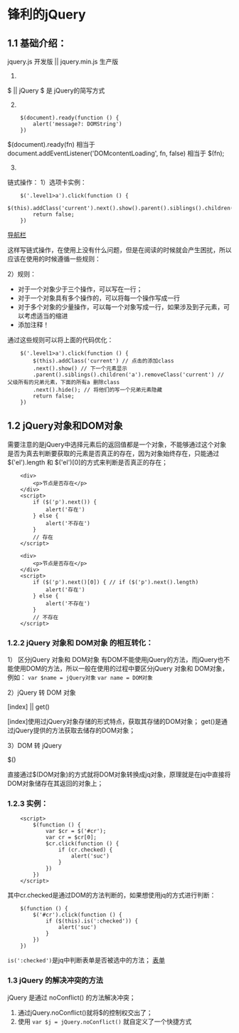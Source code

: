 # 锋利的jQuery

## 1.1 基础介绍：
jquery.js 开发版 || jquery.min.js 生产版

1.
$ || jQuery
$ 是 jQuery的简写方式

2.
```
    $(document).ready(function () {
        alert('message?: DOMString')
    })
```

$(document).ready(fn) 相当于 document.addEventListener('DOMcontentLoading', fn, false) 相当于 $(fn);

3.
链式操作：
1）选项卡实例：
```
    $('.level1>a').click(function () {
        $(this).addClass('current').next().show().parent().siblings().children('a').removeClass('current').next().hide();
        return false;
    })
```

<a href="html/导航栏.html">导航栏</a>

这样写链式操作，在使用上没有什么问题，但是在阅读的时候就会产生困扰，所以应该在使用的时候遵循一些规则：

2）规则：

- 对于一个对象少于三个操作，可以写在一行；
- 对于一个对象具有多个操作的，可以将每一个操作写成一行
- 对于多个对象的少量操作，可以每一个对象写成一行，如果涉及到子元素，可以考虑适当的缩进
- 添加注释！

通过这些规则可以将上面的代码优化：

```
    $('.level1>a').click(function () {
        $(this).addClass('current') // 点击的添加class
        .next().show() // 下一个元素显示
        .parent().siblings().children('a').removeClass('current') // 父级所有的兄弟元素，下面的所有a 删除class
        .next().hide(); // 将他们的写一个兄弟元素隐藏
        return false;
    })
```

## 1.2 jQuery对象和DOM对象

需要注意的是jQuery中选择元素后的返回值都是一个对象，不能够通过这个对象是否为真去判断要获取的元素是否真正的存在，因为对象始终存在，只能通过 $('el').length 和 $('el')[0]的方式来判断是否真正的存在；

```
    <div>
        <p>节点是否存在</p>
    </div>
    <script>
        if ($('p').next()) {
            alert('存在') 
        } else {
            alert('不存在')
        }
        // 存在
    </script>
```

```
    <div>
        <p>节点是否存在</p>
    </div>
    <script>
        if ($('p').next()[0]) { // if ($('p').next().length)
            alert('存在') 
        } else {
            alert('不存在')
        }
        // 不存在
    </script>
```

### 1.2.2 jQuery 对象和 DOM对象 的相互转化：

1） 区分jQuery 对象和 DOM对象
有DOM不能使用jQuery的方法，而jQuery也不能使用DOM的方法，所以一般在使用的过程中要区分jQuery 对象和 DOM对象，例如：
`var $name = jQuery对象`
`var name = DOM对象`

2）jQuery 转 DOM 对象

[index] || get()

[index]使用过jQuery对象存储的形式特点，获取其存储的DOM对象；
get()是通过jQuery提供的方法获取去储存的DOM对象；

3）DOM 转 jQuery

$()

直接通过$(DOM对象)的方式就将DOM对象转换成jq对象，原理就是在jq中直接将DOM对象储存在其返回的对象上；

### 1.2.3 实例：

```
    <script>
        $(function () {
            var $cr = $('#cr');
            var cr = $cr[0];
            $cr.click(function () {
                if (cr.checked) {
                    alert('suc')
                }
            })
        })
    </script>
```
其中cr.checked是通过DOM的方法判断的，如果想使用jq的方式进行判断：

```
    $(function () {
        $('#cr').click(function () {
            if ($(this).is(':checked')) {
                alert('suc')
            }
        })
    })
```

`is(':checked')`是jq中判断表单是否被选中的方法；
<a href="html/DOM对象和JQuery对象1.html">表单</a>

### 1.3 jQuery 的解决冲突的方法
jQuery 是通过 noConflict() 的方法解决冲突；

1. 通过jQuery.noConflict()就将$的控制权交出了；
2. 使用  `var $j = jQuery.noConflict()` 就自定义了一个快捷方式